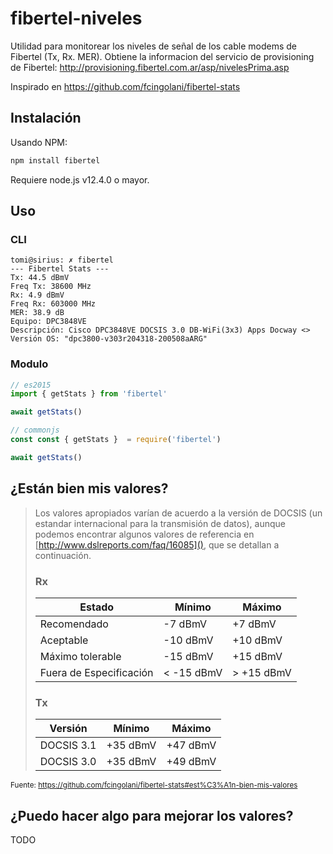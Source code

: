 # fibertel-niveles

Utilidad para monitorear los niveles de señal de los cable modems de Fibertel (Tx, Rx. MER).
Obtiene la informacion del servicio de provisioning de Fibertel: http://provisioning.fibertel.com.ar/asp/nivelesPrima.asp

Inspirado en https://github.com/fcingolani/fibertel-stats

## Instalación

Usando NPM:

```bash
npm install fibertel
```

Requiere node.js v12.4.0 o mayor.

## Uso

### CLI
```
tomi@sirius: ✗ fibertel
--- Fibertel Stats ---
Tx: 44.5 dBmV
Freq Tx: 38600 MHz
Rx: 4.9 dBmV
Freq Rx: 603000 MHz
MER: 38.9 dB
Equipo: DPC3848VE
Descripción: Cisco DPC3848VE DOCSIS 3.0 DB-WiFi(3x3) Apps Docway <>
Versión OS: "dpc3800-v303r204318-200508aARG"
```

### Modulo

```js
// es2015
import { getStats } from 'fibertel'

await getStats()

// commonjs 
const const { getStats }  = require('fibertel')

await getStats()
```

## ¿Están bien mis valores?

>Los valores apropiados varían de acuerdo a la versión de DOCSIS (un estandar internacional para la transmisión de datos), aunque podemos encontrar algunos valores de referencia en [http://www.dslreports.com/faq/16085](), que se detallan a continuación.
>### Rx
>| Estado                  | Mínimo      | Máximo      |
>|-------------------------|-------------|-------------|
>| Recomendado             | -7 dBmV     | +7 dBmV     |
>| Aceptable               | -10 dBmV    | +10 dBmV    |
>| Máximo tolerable        | -15 dBmV    | +15 dBmV    |
>| Fuera de Especificación | < -15 dBmV  | > +15 dBmV  |
>
>### Tx
>
>| Versión     | Mínimo    | Máximo    |
>|-------------|-----------|-----------|
>| DOCSIS 3.1  | +35 dBmV  | +47 dBmV  |
>| DOCSIS 3.0  | +35 dBmV  | +49 dBmV  |
<sub>Fuente: https://github.com/fcingolani/fibertel-stats#est%C3%A1n-bien-mis-valores</sub>

## ¿Puedo hacer algo para mejorar los valores?
TODO